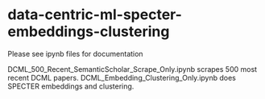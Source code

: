 # data-centric-ml-specter-embeddings-clustering

Please see ipynb files for documentation

DCML_500_Recent_SemanticScholar_Scrape_Only.ipynb scrapes 500 most recent DCML papers. DCML_Embedding_Clustering_Only.ipynb does SPECTER embeddings and clustering.
